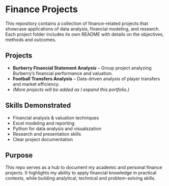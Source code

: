 # Finance Projects

This repository contains a collection of finance-related projects that showcase applications of data analysis, financial modeling, and research. Each project folder includes its own README with details on the objectives, methods and outcomes.

## Projects
- **Burberry Financial Statement Analysis** – Group project analyzing Burberry’s financial performance and valuation.
- **Football Transfers Analysis** – Data-driven analysis of player transfers and market efficiency.
- *(More projects will be added as I expand this portfolio.)*

## Skills Demonstrated
- Financial analysis & valuation techniques
- Excel modeling and reporting
- Python for data analysis and visualszation
- Research and presentation skills
- Clear project documentation

## Purpose
This repo serves as a hub to document my academic and personal finance projects. It highlights my ability to apply financial knowledge in practical contexts, while building analytical, technical and problem-solving skills.
